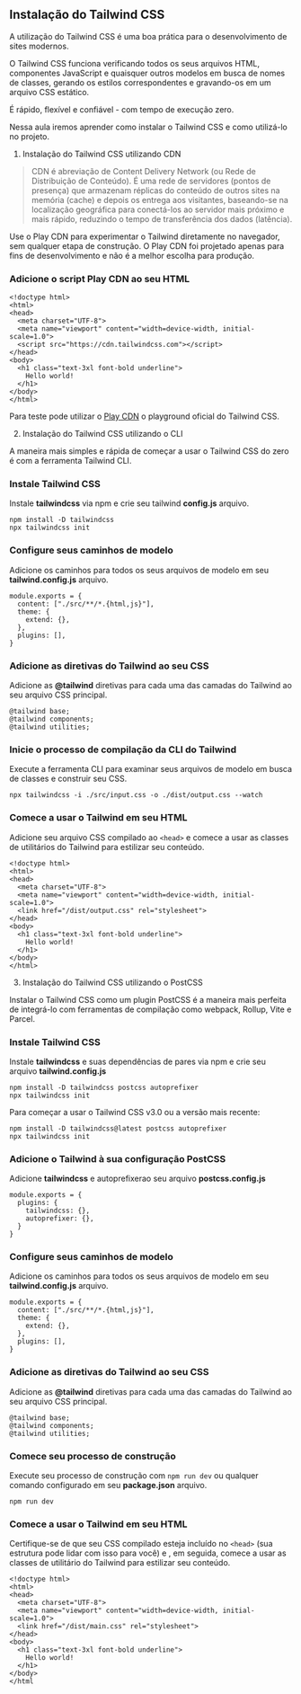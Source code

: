 ## Instalação do Tailwind CSS

A utilização do Tailwind CSS é uma boa prática para o desenvolvimento de sites modernos.

O Tailwind CSS funciona verificando todos os seus arquivos HTML, componentes JavaScript e quaisquer outros modelos em busca de nomes de classes, gerando os estilos correspondentes e gravando-os em um arquivo CSS estático.

É rápido, flexível e confiável - com tempo de execução zero.

Nessa aula iremos aprender como instalar o Tailwind CSS e como utilizá-lo no projeto.

1. Instalação do Tailwind CSS utilizando CDN

> CDN é abreviação de Content Delivery Network (ou Rede de Distribuição de Conteúdo). É uma rede de servidores (pontos de presença) que armazenam réplicas do conteúdo de outros sites na memória (cache) e depois os entrega aos visitantes, baseando-se na localização geográfica para conectá-los ao servidor mais próximo e mais rápido, reduzindo o tempo de transferência dos dados (latência).

Use o Play CDN para experimentar o Tailwind diretamente no navegador, sem qualquer etapa de construção. O Play CDN foi projetado apenas para fins de desenvolvimento e não é a melhor escolha para produção.

### Adicione o script Play CDN ao seu HTML

````
<!doctype html>
<html>
<head>
  <meta charset="UTF-8">
  <meta name="viewport" content="width=device-width, initial-scale=1.0">
  <script src="https://cdn.tailwindcss.com"></script>
</head>
<body>
  <h1 class="text-3xl font-bold underline">
    Hello world!
  </h1>
</body>
</html>
````
Para teste pode utilizar o [Play CDN](https://play.tailwindcss.com/) o playground oficial do Tailwind CSS.


2. Instalação do Tailwind CSS utilizando o CLI

A maneira mais simples e rápida de começar a usar o Tailwind CSS do zero é com a ferramenta Tailwind CLI.

### Instale Tailwind CSS
Instale __tailwindcss__ via npm e crie seu tailwind __config.js__ arquivo.

```
npm install -D tailwindcss
npx tailwindcss init
```

### Configure seus caminhos de modelo
Adicione os caminhos para todos os seus arquivos de modelo em seu __tailwind.config.js__ arquivo.

```	
module.exports = {
  content: ["./src/**/*.{html,js}"],
  theme: {
    extend: {},
  },
  plugins: [],
}
```

### Adicione as diretivas do Tailwind ao seu CSS
Adicione as __@tailwind__ diretivas para cada uma das camadas do Tailwind ao seu arquivo CSS principal.

```	
@tailwind base;
@tailwind components;
@tailwind utilities;
```	

### Inicie o processo de compilação da CLI do Tailwind
Execute a ferramenta CLI para examinar seus arquivos de modelo em busca de classes e construir seu CSS.

```	
npx tailwindcss -i ./src/input.css -o ./dist/output.css --watch
```	

### Comece a usar o Tailwind em seu HTML
Adicione seu arquivo CSS compilado ao `<head>` e comece a usar as classes de utilitários do Tailwind para estilizar seu conteúdo.

```	
<!doctype html>
<html>
<head>
  <meta charset="UTF-8">
  <meta name="viewport" content="width=device-width, initial-scale=1.0">
  <link href="/dist/output.css" rel="stylesheet">
</head>
<body>
  <h1 class="text-3xl font-bold underline">
    Hello world!
  </h1>
</body>
</html>
```

3. Instalação do Tailwind CSS utilizando o PostCSS

Instalar o Tailwind CSS como um plugin PostCSS é a maneira mais perfeita de integrá-lo com ferramentas de compilação como webpack, Rollup, Vite e Parcel.

### Instale Tailwind CSS
Instale __tailwindcss__ e suas dependências de pares via npm e crie seu arquivo __tailwind.config.js__

```	
npm install -D tailwindcss postcss autoprefixer
npx tailwindcss init
```	
Para começar a usar o Tailwind CSS v3.0 ou a versão mais recente: 
```	
npm install -D tailwindcss@latest postcss autoprefixer
npx tailwindcss init
```
### Adicione o Tailwind à sua configuração PostCSS
Adicione __tailwindcss__ e autoprefixerao seu arquivo __postcss.config.js__

```	
module.exports = {
  plugins: {
    tailwindcss: {},
    autoprefixer: {},
  }
}
```
### Configure seus caminhos de modelo
Adicione os caminhos para todos os seus arquivos de modelo em seu __tailwind.config.js__ arquivo.

```	
module.exports = {
  content: ["./src/**/*.{html,js}"],
  theme: {
    extend: {},
  },
  plugins: [],
}
```
### Adicione as diretivas do Tailwind ao seu CSS
Adicione as __@tailwind__ diretivas para cada uma das camadas do Tailwind ao seu arquivo CSS principal.

```	
@tailwind base;
@tailwind components;
@tailwind utilities;
```

### Comece seu processo de construção
Execute seu processo de construção com `npm run dev` ou qualquer comando configurado em seu __package.json__ arquivo.

```	
npm run dev
```	

### Comece a usar o Tailwind em seu HTML
Certifique-se de que seu CSS compilado esteja incluído no `<head>` (sua estrutura pode lidar com isso para você) e , em seguida, comece a usar as classes de utilitário do Tailwind para estilizar seu conteúdo.

```	
<!doctype html>
<html>
<head>
  <meta charset="UTF-8">
  <meta name="viewport" content="width=device-width, initial-scale=1.0">
  <link href="/dist/main.css" rel="stylesheet">
</head>
<body>
  <h1 class="text-3xl font-bold underline">
    Hello world!
  </h1>
</body>
</html
```